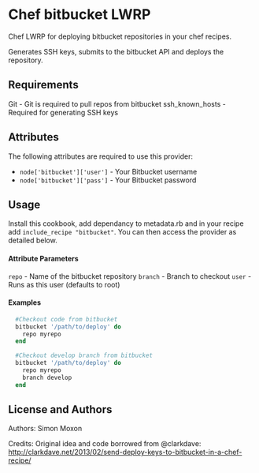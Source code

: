 Chef bitbucket LWRP
==================
Chef LWRP for deploying bitbucket repositories in your chef recipes.

Generates SSH keys, submits to the bitbucket API and deploys the repository.

Requirements
------------

Git - Git is required to pull repos from bitbucket
ssh_known_hosts - Required for generating SSH keys


Attributes
------------

The following attributes are required to use this provider:

* `node['bitbucket']['user']` - Your Bitbucket username
* `node['bitbucket']['pass']` - Your Bitbucket password


Usage
------------

Install this cookbook, add dependancy to metadata.rb and in your recipe add `include_recipe "bitbucket"`.  You can then access the provider as detailed below.


#### Attribute Parameters
`repo` - Name of the bitbucket repository
`branch` - Branch to checkout
`user` - Runs as this user (defaults to root) 


#### Examples
```ruby
  #Checkout code from bitbucket
  bitbucket '/path/to/deploy' do
    repo myrepo
  end
```

```ruby
  #Checkout develop branch from bitbucket
  bitbucket '/path/to/deploy' do
    repo myrepo
    branch develop
  end
```


License and Authors
-------------------
Authors: Simon Moxon

Credits: Original idea and code borrowed from @clarkdave: http://clarkdave.net/2013/02/send-deploy-keys-to-bitbucket-in-a-chef-recipe/